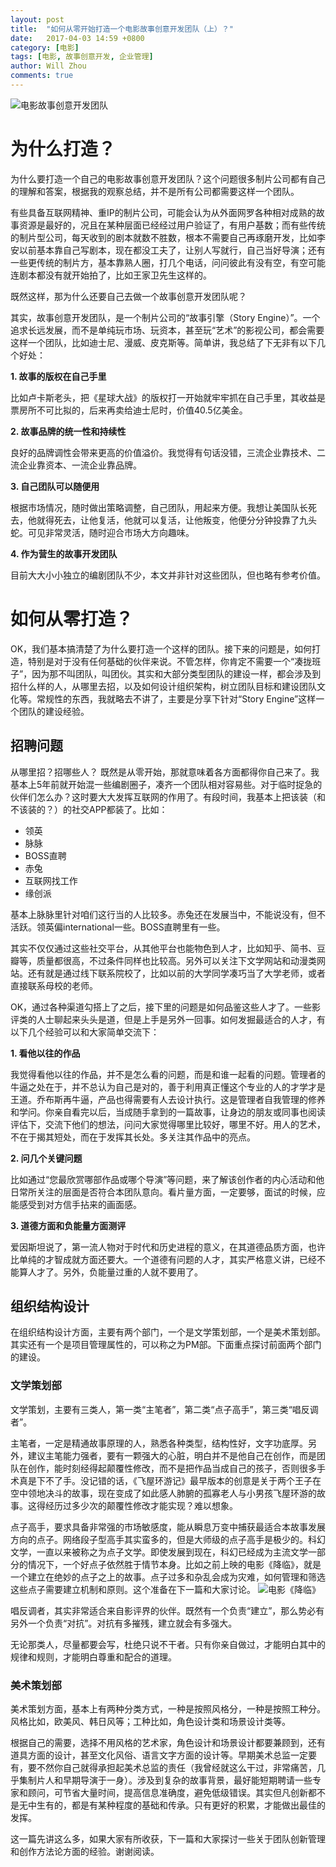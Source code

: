 ```yaml
---
layout: post
title:  "如何从零开始打造一个电影故事创意开发团队（上）？"
date:   2017-04-03 14:59 +0800
category: [电影]
tags: [电影, 故事创意开发, 企业管理]
author: Will Zhou
comments: true
---
```


![电影故事创意开发团队](http://upload-images.jianshu.io/upload_images/4995298-64e6ca15b63d18f2.jpg?imageMogr2/auto-orient/strip%7CimageView2/2/w/1240)

# 为什么打造？
为什么要打造一个自己的电影故事创意开发团队？这个问题很多制片公司都有自己的理解和答案，根据我的观察总结，并不是所有公司都需要这样一个团队。

有些具备互联网精神、重IP的制片公司，可能会认为从外面网罗各种相对成熟的故事资源是最好的，况且在某种层面已经经过用户验证了，有用户基数；而有些传统的制片型公司，每天收到的剧本就数不胜数，根本不需要自己再琢磨开发，比如李安以前基本靠自己写剧本，现在都没工夫了，让别人写就行，自己当好导演；还有一些更传统的制片方，基本靠熟人圈，打几个电话，问问彼此有没有空，有空可能连剧本都没有就开始拍了，比如王家卫先生这样的。

既然这样，那为什么还要自己去做一个故事创意开发团队呢？

其实，故事创意开发团队，是一个制片公司的“故事引擎（Story Engine）”。一个追求长远发展，而不是单纯玩市场、玩资本，甚至玩“艺术”的影视公司，都会需要这样一个团队，比如迪士尼、漫威、皮克斯等。简单讲，我总结了下无非有以下几个好处：

**1. 故事的版权在自己手里**

比如卢卡斯老头，把《星球大战》的版权打一开始就牢牢抓在自己手里，其收益是票房所不可比拟的，后来再卖给迪士尼时，价值40.5亿美金。

**2. 故事品牌的统一性和持续性**

良好的品牌调性会带来更高的价值溢价。我觉得有句话没错，三流企业靠技术、二流企业靠资本、一流企业靠品牌。

**3. 自己团队可以随便用**

根据市场情况，随时做出策略调整，自己团队，用起来方便。我想让美国队长死去，他就得死去，让他复活，他就可以复活，让他叛变，他便分分钟投靠了九头蛇。可见非常灵活，随时迎合市场大方向趣味。

**4. 作为营生的故事开发团队**

目前大大小小独立的编剧团队不少，本文并非针对这些团队，但也略有参考价值。

# 如何从零打造？

OK，我们基本搞清楚了为什么要打造一个这样的团队。接下来的问题是，如何打造，特别是对于没有任何基础的伙伴来说。不管怎样，你肯定不需要一个“凑拢班子”，因为那不叫团队，叫团伙。其实和大部分类型团队的建设一样，都会涉及到招什么样的人，从哪里去招，以及如何设计组织架构，树立团队目标和建设团队文化等。常规性的东西，我就略去不讲了，主要是分享下针对“Story Engine”这样一个团队的建设经验。

## 招聘问题

从哪里招？招哪些人？
既然是从零开始，那就意味着各方面都得你自己来了。我基本上5年前就开始混一些编剧圈子，凑齐一个团队相对容易些。对于临时捉急的伙伴们怎么办？这时要大大发挥互联网的作用了。有段时间，我基本上把该装（和不该装的？）的社交APP都装了。比如：

- 领英
- 脉脉
- BOSS直聘
- 赤兔
- 互联网找工作
- 缘创派

基本上脉脉里针对咱们这行当的人比较多。赤兔还在发展当中，不能说没有，但不活跃。领英偏international一些。BOSS直聘里有一些。

其实不仅仅通过这些社交平台，从其他平台也能物色到人才，比如知乎、简书、豆瓣等，质量都很高，不过条件同样也比较高。另外可以关注下文学网站和动漫类网站。还有就是通过线下联系院校了，比如以前的大学同学凑巧当了大学老师，或者直接联系母校的老师。

OK，通过各种渠道勾搭上了之后，接下里的问题是如何品鉴这些人才了。一些影评类的人士聊起来头头是道，但是上手是另外一回事。如何发掘最适合的人才，有以下几个经验可以和大家简单交流下：

**1. 看他以往的作品**

我觉得看他以往的作品，并不是怎么看的问题，而是和谁一起看的问题。管理者的牛逼之处在于，并不总认为自己是对的，善于利用真正懂这个专业的人的才学才是王道。乔布斯再牛逼，产品也得需要有人去设计执行。这是管理者自我管理的修养和学问。你亲自看完以后，当成随手拿到的一篇故事，让身边的朋友或同事也阅读评估下，交流下他们的想法，问问大家觉得哪里比较好，哪里不好。用人的艺术，不在于揭其短处，而在于发挥其长处。多关注其作品中的亮点。

**2. 问几个关键问题**

比如通过“您最欣赏哪部作品或哪个导演”等问题，来了解该创作者的内心活动和他日常所关注的层面是否符合本团队意向。看片量方面，一定要够，面试的时候，应能感受到对方信手拈来的画面感。

**3. 道德方面和负能量方面测评**

爱因斯坦说了，第一流人物对于时代和历史进程的意义，在其道德品质方面，也许比单纯的才智成就方面还要大。一个道德有问题的人才，其实严格意义讲，已经不能算人才了。另外，负能量过重的人就不要用了。

## 组织结构设计

在组织结构设计方面，主要有两个部门，一个是文学策划部，一个是美术策划部。其实还有一个是项目管理属性的，可以称之为PM部。下面重点探讨前面两个部门的建设。

### 文学策划部

文学策划，主要有三类人，第一类“主笔者”，第二类“点子高手”，第三类“唱反调者”。

主笔者，一定是精通故事原理的人，熟悉各种类型，结构性好，文字功底厚。另外，建议主笔能力强者，要有一颗强大的心脏，明白并不是他自己在创作，而是团队在创作，能时刻经得起颠覆性修改，而不是把作品当成自己的孩子，否则很多手术真是下不了手。没记错的话，《飞屋环游记》最早版本的创意是关于两个王子在空中领地决斗的故事，现在变成了如此感人肺腑的孤寡老人与小男孩飞屋环游的故事。这得经历过多少次的颠覆性修改才能实现？难以想象。

点子高手，要求具备非常强的市场敏感度，能从瞬息万变中捕获最适合本故事发展方向的点子。网络段子型高手其实蛮多的，但是大师级的点子高手是极少的。科幻文学，一直以来被称之为点子文学。即使发展到现在，科幻已经成为主流文学一部分的情况下，一个好点子依然胜于情节本身。比如之前上映的电影《降临》，就是一个建立在绝妙的点子之上的故事。点子过多和杂乱会成为灾难，如何管理和筛选这些点子需要建立机制和原则。这个准备在下一篇和大家讨论。
![电影《降临》](http://upload-images.jianshu.io/upload_images/4995298-0b65f788ea7d7f1a.jpg?imageMogr2/auto-orient/strip%7CimageView2/2/w/1240)

唱反调者，其实非常适合来自影评界的伙伴。既然有一个负责“建立”，那么势必有另外一个负责“对抗”。对抗有多摧残，建立就会有多强大。

无论那类人，尽量都要会写，杜绝只说不干者。只有你亲自做过，才能明白其中的规律和规则，才能明白尊重和配合的道理。

### 美术策划部

美术策划方面，基本上有两种分类方式，一种是按照风格分，一种是按照工种分。风格比如，欧美风、韩日风等；工种比如，角色设计类和场景设计类等。

根据自己的需要，选择不用风格的艺术家，角色设计和场景设计都要兼顾到，还有道具方面的设计，甚至文化风俗、语言文字方面的设计等。早期美术总监一定要有，要不然你自己就得承担起美术总监的责任（我曾经就这么干过，非常痛苦，几乎集制片人和早期导演于一身）。涉及到复杂的故事背景，最好能短期聘请一些专家和顾问，可节省大量时间，提高信息准确度，避免低级错误。其实但凡创新都不是无中生有的，都是有某种程度的基础和传承。只有更好的积累，才能做出最佳的发挥。

这一篇先讲这么多，如果大家有所收获，下一篇和大家探讨一些关于团队创新管理和创作方法论方面的经验。谢谢阅读。
